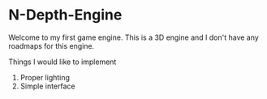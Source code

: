 # N-Depth-Engine

Welcome to my first game engine.
This is a 3D engine and I don't have any roadmaps for this engine.

Things I would like to implement
1. Proper lighting
2. Simple interface
